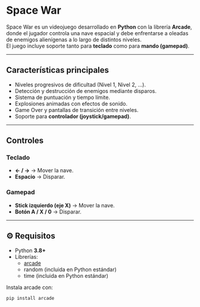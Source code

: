 # Space War

Space War es un videojuego desarrollado en **Python** con la librería **Arcade**, donde el jugador controla una nave espacial y debe enfrentarse a oleadas de enemigos alienígenas a lo largo de distintos niveles.  
El juego incluye soporte tanto para **teclado** como para **mando (gamepad)**.

---

## Características principales
- Niveles progresivos de dificultad (Nivel 1, Nivel 2, ...).
- Detección y destrucción de enemigos mediante disparos.
- Sistema de puntuación y tiempo límite.
- Explosiones animadas con efectos de sonido.
- Game Over y pantallas de transición entre niveles.
- Soporte para **controlador (joystick/gamepad)**.

---

## Controles

### Teclado
- **← / →** → Mover la nave.
- **Espacio** → Disparar.

### Gamepad 
- **Stick izquierdo (eje X)** → Mover la nave.
- **Botón A / X / 0** → Disparar.

---

## ⚙️ Requisitos
- Python **3.8+**
- Librerías:
  - [arcade](https://api.arcade.academy/en/latest/)
  - random (incluida en Python estándar)
  - time (incluida en Python estándar)

Instala arcade con:
```bash
pip install arcade

